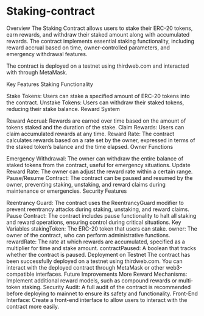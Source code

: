 # Staking-contract

Overview
The Staking Contract allows users to stake their ERC-20 tokens, earn rewards, and withdraw their staked amount along with accumulated rewards. The contract implements essential staking functionality, including reward accrual based on time, owner-controlled parameters, and emergency withdrawal features.

The contract is deployed on a testnet using thirdweb.com and interacted with through MetaMask.

Key Features
Staking Functionality

Stake Tokens: Users can stake a specified amount of ERC-20 tokens into the contract.
Unstake Tokens: Users can withdraw their staked tokens, reducing their stake balance.
Reward System

Reward Accrual: Rewards are earned over time based on the amount of tokens staked and the duration of the stake.
Claim Rewards: Users can claim accumulated rewards at any time.
Reward Rate: The contract calculates rewards based on a rate set by the owner, expressed in terms of the staked token’s balance and the time elapsed.
Owner Functions

Emergency Withdrawal: The owner can withdraw the entire balance of staked tokens from the contract, useful for emergency situations.
Update Reward Rate: The owner can adjust the reward rate within a certain range.
Pause/Resume Contract: The contract can be paused and resumed by the owner, preventing staking, unstaking, and reward claims during maintenance or emergencies.
Security Features

Reentrancy Guard: The contract uses the ReentrancyGuard modifier to prevent reentrancy attacks during staking, unstaking, and reward claims.
Pause Contract: The contract includes pause functionality to halt all staking and reward operations, ensuring control during critical situations.
Key Variables
stakingToken: The ERC-20 token that users can stake.
owner: The owner of the contract, who can perform administrative functions.
rewardRate: The rate at which rewards are accumulated, specified as a multiplier for time and stake amount.
contractPaused: A boolean that tracks whether the contract is paused.
Deployment on Testnet
The contract has been successfully deployed on a testnet using thirdweb.com.
You can interact with the deployed contract through MetaMask or other web3-compatible interfaces.
Future Improvements
More Reward Mechanisms: Implement additional reward models, such as compound rewards or multi-token staking.
Security Audit: A full audit of the contract is recommended before deploying to mainnet to ensure its safety and functionality.
Front-End Interface: Create a front-end interface to allow users to interact with the contract more easily.

